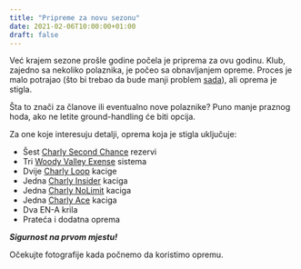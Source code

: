```yaml
---
title: "Pripreme za novu sezonu"
date: 2021-02-06T10:00:00+01:00
draft: false
---
```


Već krajem sezone prošle godine počela je priprema za ovu godinu. Klub, zajedno sa nekoliko polaznika, je počeo sa obnavljanjem opreme.
Proces je malo potrajao (što bi trebao da bude manji problem [sada](/blog/2020-26-02_nearbirds-announcement)), ali oprema je stigla.

Šta to znači za članove ili eventualno nove polaznike? Puno manje praznog hoda, ako ne letite ground-handling će biti opcija.

Za one koje interesuju detalji, oprema koja je stigla uključuje:
* Šest [Charly Second Chance](https://finsterwalder-charly.de/en/rescue-systems/for-paraglider.html) rezervi
* Tri [Woody Valley Exense](https://www.woodyvalley.eu/en/pro/exense/) sistema
* Dvije [Charly Loop](https://finsterwalder-charly.de/en/helmets/loop.html) kacige
* Jedna [Charly Insider](https://finsterwalder-charly.de/en/helmets/insider.html) kaciga
* Jedna [Charly NoLimit](https://finsterwalder-charly.de/en/helmets/no-limit.html) kaciga
* Jedna [Charly Ace](https://finsterwalder-charly.de/en/helmets/ace.html) kaciga
* Dva EN-A krila
* Prateća i dodatna oprema

*__Sigurnost na prvom mjestu!__*

Očekujte fotografije kada počnemo da koristimo opremu.
